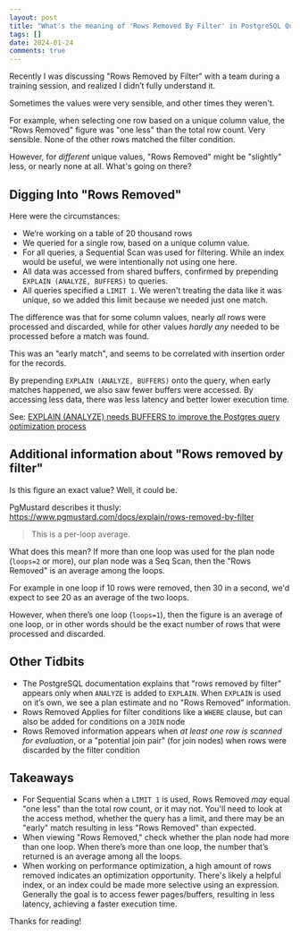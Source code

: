 ```yaml
---
layout: post
title: "What's the meaning of 'Rows Removed By Filter' in PostgreSQL Query Plans?"
tags: []
date: 2024-01-24
comments: true
---
```


Recently I was discussing "Rows Removed by Filter" with a team during a training session, and realized I didn’t fully understand it.

Sometimes the values were very sensible, and other times they weren't.

For example, when selecting one row based on a unique column value, the "Rows Removed" figure was "one less" than the total row count. Very sensible. None of the other rows matched the filter condition.

However, for *different* unique values, "Rows Removed" might be "slightly" less, or nearly none at all. What's going on there?

## Digging Into "Rows Removed"
Here were the circumstances:

- We’re working on a table of 20 thousand rows
- We queried for a single row, based on a unique column value.
- For all queries, a Sequential Scan was used for filtering. While an index would be useful, we were intentionally not using one here.
- All data was accessed from shared buffers, confirmed by prepending `EXPLAIN (ANALYZE, BUFFERS)` to queries.
- All queries specified a `LIMIT 1`. We weren't treating the data like it was unique, so we added this limit because we needed just one match.

The difference was that for some column values, nearly *all* rows were processed and discarded, while for other values *hardly any* needed to be processed before a match was found.

This was an "early match", and seems to be correlated with insertion order for the records.

By prepending `EXPLAIN (ANALYZE, BUFFERS)` onto the query, when early matches happened, we also saw fewer buffers were accessed. By accessing less data, there was less latency and better lower execution time.

See: [EXPLAIN (ANALYZE) needs BUFFERS to improve the Postgres query optimization process](https://postgres.ai/blog/20220106-explain-analyze-needs-buffers-to-improve-the-postgres-query-optimization-process)

## Additional information about "Rows removed by filter"
Is this figure an exact value? Well, it could be.

PgMustard describes it thusly: <https://www.pgmustard.com/docs/explain/rows-removed-by-filter>

> This is a per-loop average.

What does this mean? If more than one loop was used for the plan node (`loops=2` or more), our plan node was a Seq Scan, then the "Rows Removed" is an average among the loops.

For example in one loop if 10 rows were removed, then 30 in a second, we'd expect to see 20 as an average of the two loops.

However, when there’s one loop (`loops=1`), then the figure is an average of one loop, or in other words should be the exact number of rows that were processed and discarded.

## Other Tidbits
- The PostgreSQL documentation explains that "rows removed by filter" appears only when `ANALYZE` is added to `EXPLAIN`. When `EXPLAIN` is used on it’s own, we see a plan estimate and no "Rows Removed" information.
- Rows Removed Applies for filter conditions like a `WHERE` clause, but can also be added for conditions on a `JOIN` node
- Rows Removed information appears when *at least one row is scanned for evaluation*, or a "potential join pair" (for join nodes) when rows were discarded by the filter condition

## Takeaways
- For Sequential Scans when a `LIMIT 1` is used, Rows Removed *may* equal "one less" than the total row count, or it may not. You'll need to look at the access method, whether the query has a limit, and there may be an "early" match resulting in less "Rows Removed" than expected.
- When viewing "Rows Removed," check whether the plan node had more than one loop. When there’s more than one loop, the number that’s returned is an average among all the loops.
- When working on performance optimization, a high amount of rows removed indicates an optimization opportunity. There's likely a helpful index, or an index could be made more selective using an expression. Generally the goal is to access fewer pages/buffers, resulting in less latency, achieving a faster execution time.

Thanks for reading!
